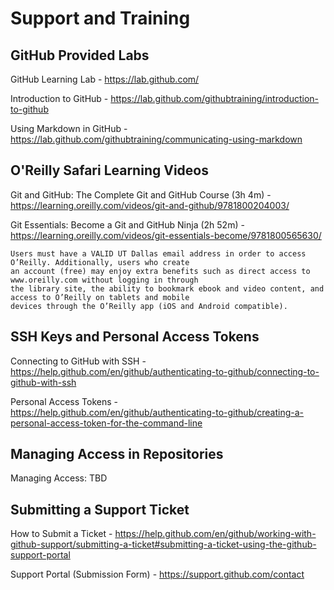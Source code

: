 # Support and Training

## GitHub Provided Labs

GitHub Learning Lab - https://lab.github.com/

Introduction to GitHub - https://lab.github.com/githubtraining/introduction-to-github

Using Markdown in GitHub - https://lab.github.com/githubtraining/communicating-using-markdown 

## O'Reilly Safari Learning Videos

Git and GitHub: The Complete Git and GitHub Course (3h 4m) - https://learning.oreilly.com/videos/git-and-github/9781800204003/

Git Essentials: Become a Git and GitHub Ninja (2h 52m) - https://learning.oreilly.com/videos/git-essentials-become/9781800565630/

```
Users must have a VALID UT Dallas email address in order to access O’Reilly. Additionally, users who create
an account (free) may enjoy extra benefits such as direct access to www.oreilly.com without logging in through 
the library site, the ability to bookmark ebook and video content, and access to O’Reilly on tablets and mobile 
devices through the O’Reilly app (iOS and Android compatible).
```

## SSH Keys and Personal Access Tokens

Connecting to GitHub with SSH - https://help.github.com/en/github/authenticating-to-github/connecting-to-github-with-ssh

Personal Access Tokens - https://help.github.com/en/github/authenticating-to-github/creating-a-personal-access-token-for-the-command-line

## Managing Access in Repositories

Managing Access: TBD

## Submitting a Support Ticket

How to Submit a Ticket - https://help.github.com/en/github/working-with-github-support/submitting-a-ticket#submitting-a-ticket-using-the-github-support-portal

Support Portal (Submission Form) - https://support.github.com/contact

